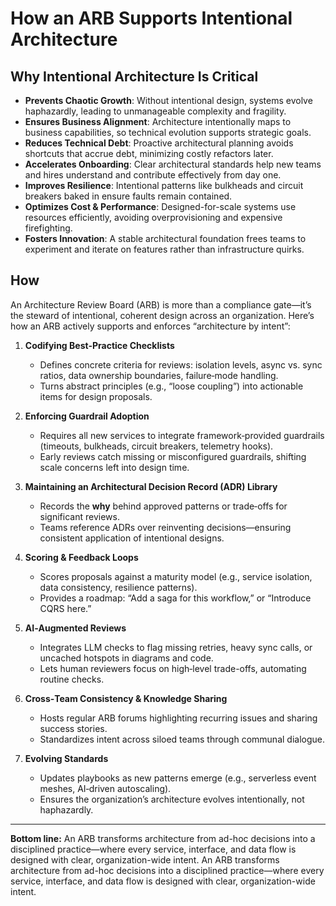 

# How an ARB Supports Intentional Architecture

## Why Intentional Architecture Is Critical

* **Prevents Chaotic Growth**: Without intentional design, systems evolve haphazardly, leading to unmanageable complexity and fragility.
* **Ensures Business Alignment**: Architecture intentionally maps to business capabilities, so technical evolution supports strategic goals.
* **Reduces Technical Debt**: Proactive architectural planning avoids shortcuts that accrue debt, minimizing costly refactors later.
* **Accelerates Onboarding**: Clear architectural standards help new teams and hires understand and contribute effectively from day one.
* **Improves Resilience**: Intentional patterns like bulkheads and circuit breakers baked in ensure faults remain contained.
* **Optimizes Cost & Performance**: Designed-for-scale systems use resources efficiently, avoiding overprovisioning and expensive firefighting.
* **Fosters Innovation**: A stable architectural foundation frees teams to experiment and iterate on features rather than infrastructure quirks.


## How
An Architecture Review Board (ARB) is more than a compliance gate—it’s the steward of intentional, coherent design across an organization. Here’s how an ARB actively supports and enforces “architecture by intent”:

1. **Codifying Best‑Practice Checklists**

   * Defines concrete criteria for reviews: isolation levels, async vs. sync ratios, data ownership boundaries, failure‑mode handling.
   * Turns abstract principles (e.g., “loose coupling”) into actionable items for design proposals.

2. **Enforcing Guardrail Adoption**

   * Requires all new services to integrate framework‑provided guardrails (timeouts, bulkheads, circuit breakers, telemetry hooks).
   * Early reviews catch missing or misconfigured guardrails, shifting scale concerns left into design time.

3. **Maintaining an Architectural Decision Record (ADR) Library**

   * Records the **why** behind approved patterns or trade‑offs for significant reviews.
   * Teams reference ADRs over reinventing decisions—ensuring consistent application of intentional designs.

4. **Scoring & Feedback Loops**

   * Scores proposals against a maturity model (e.g., service isolation, data consistency, resilience patterns).
   * Provides a roadmap: “Add a saga for this workflow,” or “Introduce CQRS here.”

5. **AI‑Augmented Reviews**

   * Integrates LLM checks to flag missing retries, heavy sync calls, or uncached hotspots in diagrams and code.
   * Lets human reviewers focus on high‑level trade-offs, automating routine checks.

6. **Cross‑Team Consistency & Knowledge Sharing**

   * Hosts regular ARB forums highlighting recurring issues and sharing success stories.
   * Standardizes intent across siloed teams through communal dialogue.

7. **Evolving Standards**

   * Updates playbooks as new patterns emerge (e.g., serverless event meshes, AI‑driven autoscaling).
   * Ensures the organization’s architecture evolves intentionally, not haphazardly.

---



**Bottom line:** An ARB transforms architecture from ad-hoc decisions into a disciplined practice—where every service, interface, and data flow is designed with clear, organization-wide intent. An ARB transforms architecture from ad-hoc decisions into a disciplined practice—where every service, interface, and data flow is designed with clear, organization-wide intent.
